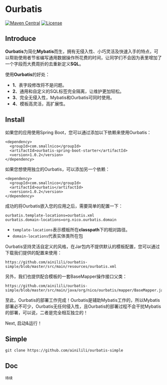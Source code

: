 # Ourbatis

[![Maven Central](https://maven-badges.herokuapp.com/maven-central/com.smallnico/ourbatis/badge.svg)](https://maven-badges.herokuapp.com/maven-central/com.smallnico/ourbatis/)
[![License](https://img.shields.io/badge/license-Apache%202-4EB1BA.svg)](https://www.apache.org/licenses/LICENSE-2.0.html)

## Introduce
**Ourbatis**为简化**Mybatis**而生，拥有无侵入性、小巧灵活及快速入手的特点，可以帮助使用者节省编写通用数据操作所花费的时间，让同学们不会因为表里增加了一个字段而大费周折的去重新定义**SQL**。

使用**Ourbatis**的好处：
 - **1**、表字段修改将不是问题。
 - **2**、通用和自定义的SQL标签完全隔离，让维护更加轻松。
 - **3**、完全无侵入性，Mybatis和Ourbatis可同时使用。
 - **4**、模板高灵活，高扩展性。
 
## Install
如果您的应用使用Spring Boot，您可以通过添加以下依赖来使用Ourbatis：
```
<dependency>
  <groupId>com.smallnico</groupId>
  <artifactId>ourbatis-spring-boot-starter</artifactId>
  <version>1.0.2</version>
</dependency>
```
如果您想使用独立的Ourbatis，可以添加另一个依赖：
```
<dependency>
  <groupId>com.smallnico</groupId>
  <artifactId>ourbatis</artifactId>
  <version>1.0.2</version>
</dependency>
```
成功的将Ourbatis嵌入您的应用之后，需要简单的配置一下：
```
ourbatis.template-locations=ourbatis.xml
ourbatis.domain-locations=org.nico.ourbatis.domain
```
 - ```template-locations```表示模板所在**classpath**下的相对路径。
 - ```domain-locations```代表实体类所在包

Ourbatis坚持灵活自定义的风格，在Jar包内不提供默认的模板配置，您可以通过下载我们提供的配置来使用：
```
https://github.com/ainilili/ourbatis-simple/blob/master/src/main/resources/ourbatis.xml
```
另外，我们也提供配合模板的一套BaseMapper操作接口父类：
```
https://github.com/ainilili/ourbatis-simple/blob/master/src/main/java/org/nico/ourbatis/mapper/BaseMapper.java
```
至此，Ourbatis的部署工作完成！Ourbatis是辅助Mybatis工作的，所以Mybatis部署必不可少，Ourbatis无任何侵入性，且Ourbatis的部署过程不会干扰Mybatis的部署，可以说，二者是完全相互独立的！

Next, 启动&运行！

## Simple
```
git clone https://github.com/ainilili/ourbatis-simple
```
## Doc
```
待续
```
